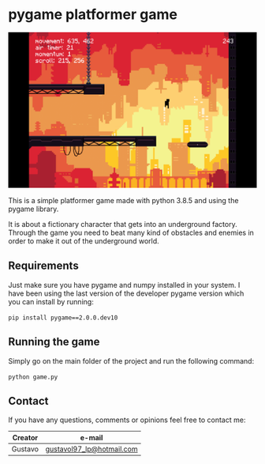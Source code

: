# pygame platformer game

![Game screenshot](/data/images/readmeMainImage.png)

This is a simple platformer game made with python 3.8.5 and using the pygame library.

It is about a fictionary character that gets into an underground factory. Through the game you need to beat many kind of obstacles and enemies in order to make it out of the underground world.

## Requirements

Just make sure you have pygame and numpy installed in your system. I have been using the last version of the developer pygame version which you can install by running:

`pip install pygame==2.0.0.dev10`

## Running the game

Simply go on the main folder of the project and run the following command:

`python game.py`

## Contact

If you have any questions, comments or opinions feel free to contact me:

Creator | e-mail
------------ | -------------
Gustavo | gustavol97_lp@hotmail.com
